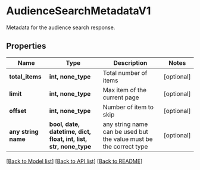 # AudienceSearchMetadataV1

Metadata for the audience search response.

## Properties
Name | Type | Description | Notes
------------ | ------------- | ------------- | -------------
**total_items** | **int, none_type** | Total number of items | [optional] 
**limit** | **int, none_type** | Max item of the current page | [optional] 
**offset** | **int, none_type** | Number of item to skip | [optional] 
**any string name** | **bool, date, datetime, dict, float, int, list, str, none_type** | any string name can be used but the value must be the correct type | [optional]

[[Back to Model list]](../README.md#documentation-for-models) [[Back to API list]](../README.md#documentation-for-api-endpoints) [[Back to README]](../README.md)


